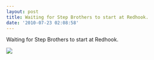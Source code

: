 ```yaml
---
layout: post
title: Waiting for Step Brothers to start at Redhook.
date: '2010-07-23 02:08:58'
---
```


Waiting for Step Brothers to start at Redhook.

![](http://www.tumblr.com/photo/1280/jsorge/847588274/1/tumblr_l5zndd2iZs1qzpdrh)
